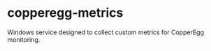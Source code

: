 copperegg-metrics
=================

Windows service designed to collect custom metrics for CopperEgg monitoring.
